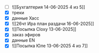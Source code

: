 - [ ] ![[Бухгалтерия 14-06-2025 4 из 5]]
- [x] треки 
- [x] данные Хасс
- [x] ![[26чт Ира план раздачи 16-06-2025]]
- [x] ![[Посылка Cloxy 13-06-2025]]
- [x] заказ эфиров
- [x] данные EN
- [x] ![[Посылка Юле 13-06-2025 4 из 7]]
